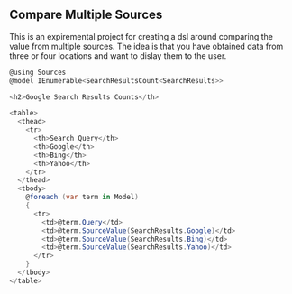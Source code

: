 ## Compare Multiple Sources

This is an expiremental project for creating a dsl around comparing the value
from multiple sources. The idea is that you have obtained data from three or
four locations and want to dislay them to the user.

```csharp
@using Sources
@model IEnumerable<SearchResultsCount<SearchResults>>

<h2>Google Search Results Counts</th>

<table>
  <thead>
    <tr>
      <th>Search Query</th>
      <th>Google</th>
      <th>Bing</th>
      <th>Yahoo</th>
    </tr>
  </thead>
  <tbody>
    @foreach (var term in Model)
    {
      <tr>
        <td>@term.Query</td>
        <td>@term.SourceValue(SearchResults.Google)</td>
        <td>@term.SourceValue(SearchResults.Bing)</td>
        <td>@term.SourceValue(SearchResults.Yahoo)</td>
      </tr>
    }
  </tbody>
</table>
```
